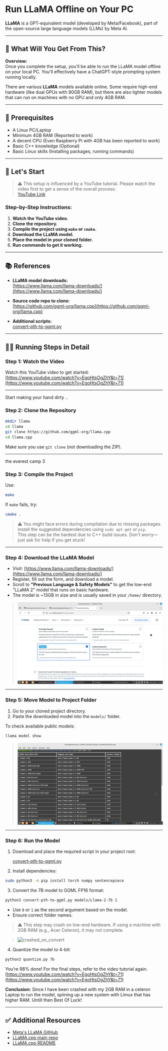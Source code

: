 # Run LLaMA Offline on Your PC

**LLaMA** is a GPT-equivalent model (developed by Meta/Facebook), part of the open-source large language models (LLMs) by Meta AI.

---

## 🤔 What Will You Get From This?

**Overview:**  
Once you complete the setup, you’ll be able to run the LLaMA model offline on your local PC. You'll effectively have a ChatGPT-style prompting system running locally.

There are various **LLaMA** models available online. Some require high-end hardware (like dual GPUs with 80GB RAM), but there are also lighter models that can run on machines with no GPU and only 4GB RAM.

---

## 🧰 Prerequisites

- A Linux PC/Laptop  
- Minimum 4GB RAM (Reported to work)  
- A decent CPU (Even Raspberry Pi with 4GB has been reported to work)  
- Basic C++ knowledge (Optional)  
- Basic Linux skills (Installing packages, running commands)

---

## 🚀 Let's Start

> ⚠️ This setup is influenced by a YouTube tutorial. Please watch the video first to get a sense of the overall process:  
> [YouTube Link](https://www.youtube.com/watch?v=EgoHtsOgZhY&t=71)

### Step-by-Step Instructions:

1. **Watch the YouTube video.**
2. **Clone the repository.**
3. **Compile the project using `make` or `cmake`.**
4. **Download the LLaMA model.**
5. **Place the model in your cloned folder.**
6. **Run commands to get it working.**

---

## 📚 References

- **LLaMA model downloads:**  
  [https://www.llama.com/llama-downloads/](https://www.llama.com/llama-downloads/)

- **Source code repo to clone:**  
  [https://github.com/ggml-org/llama.cpp](https://github.com/ggml-org/llama.cpp)

- **Additional scripts:**  
  [convert-pth-to-ggml.py](https://github.com/cornelk/llama-go/blob/go/convert-pth-to-ggml.py)

---

## 🧑‍💻 Running Steps in Detail

### Step 1: Watch the Video

Watch this YouTube video to get started:  
[https://www.youtube.com/watch?v=EgoHtsOgZhY&t=71](https://www.youtube.com/watch?v=EgoHtsOgZhY&t=71)

---
Start making your hand dirty ..
### Step 2: Clone the Repository

```bash
mkdir llama
cd llama
git clone https://github.com/ggml-org/llama.cpp
cd llama.cpp
```

Make sure you use `git clone` (not downloading the ZIP).

---

the everest camp 3
### Step 3: Compile the Project

Use:

```bash
make
```

If `make` fails, try:

```bash
cmake .
```

> ⚠️ You might face errors during compilation due to missing packages. Install the suggested dependencies using `sudo apt-get` or `pip`.  
> This step can be the hardest due to C++ build issues. Don't worry—just ask for help if you get stuck!

---

### Step 4: Download the LLaMA Model

- Visit: [https://www.llama.com/llama-downloads/](https://www.llama.com/llama-downloads/)
- Register, fill out the form, and download a model.
- Scroll to **"Previous Language & Safety Models"** to get the low-end "LLaMA 2" model that runs on basic hardware.
- The model is ~13GB in size and is usually saved in your `/home/` directory.

> ![LLaMA 2 Model](images/llama2_model.png)

---

### Step 5: Move Model to Project Folder

1. Go to your cloned project directory.
2. Paste the downloaded model into the `models/` folder.

To check available public models:

```bash
llama model show
```

> ![LLaMA Models](images/llamaModelsAll.png)

---

### Step 6: Run the Model

1. Download and place the required script in your project root:

   [convert-pth-to-ggml.py](https://github.com/cornelk/llama-go/blob/go/convert-pth-to-ggml.py)

2. Install dependencies:

```bash
sudo python3 -m pip install torch numpy sentencepiece
```

3. Convert the 7B model to GGML FP16 format:

```bash
python3 convert-pth-to-ggml.py models/Llama-2-7b 1
```

- Use `0` or `1` as the second argument based on the model.
- Ensure correct folder names.

> ⚠️ This step may crash on low-end hardware. If using a machine with 2GB RAM (e.g., Acer Celeron), it may not complete.

> ![crashed_on_convert](https://github.com/user-attachments/assets/27be86b5-6a4c-45ff-90ed-11e8c349e572)

4. Quantize the model to 4-bit:

```bash
python3 quantize.py 7b
```
You’re 98% done! For the final steps, refer to the video tutorial again.
[https://www.youtube.com/watch?v=EgoHtsOgZhY&t=71](https://www.youtube.com/watch?v=EgoHtsOgZhY&t=71)

**Conclusion:**
Since I have been crashed with my 2GB RAM in a celeron Laptop to run the model, spiining up a new system with Limux that has higher RAM. 
Untill then Best Of Luck!


---

## ✅ Additional Resources

- [Meta's LLaMA GitHub](https://github.com/meta-llama/llama-models/blob/main/README.md)
- [LLaMA.cpp main repo](https://github.com/ggml-org/llama.cpp)
- [LLaMA.cpp README](https://github.com/ggml-org/llama.cpp/blob/master/README.md)
